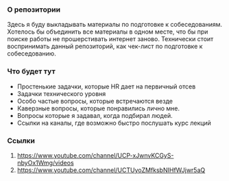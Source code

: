 ### О репозитории

Здесь я буду выкладывать материалы по подготовке к собеседованиям.
Хотелось бы объединить все материалы в одном месте, что бы при поиске
работы не прошерстивать интернет заново.
Технически стоит воспринимать данный репозиторий, как чек-лист по подготовке к собеседованию.

### Что будет тут
- Простенькие задачки, которые HR дает на первичный отсев
- Задачки технического уровня
- Особо частые вопросы, которые встречаются везде
- Каверзные вопросы, которые понравились лично мне.
- Вопросы которые я задавал, когда подбирал людей.
- Ссылки на каналы, где возможно быстро послушать курс лекций


### Ссылки
1) https://www.youtube.com/channel/UCP-xJwnvKCGyS-nbyOx1Wmg/videos
2) https://www.youtube.com/channel/UCTUyoZMfksbNIHfWJjwr5aQ

